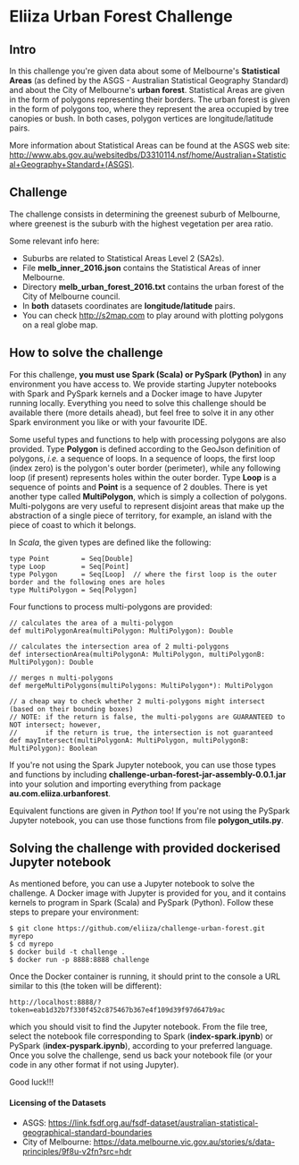 # Eliiza Urban Forest Challenge

## Intro

In this challenge you're given data about some of Melbourne's **Statistical Areas** (as defined by the ASGS - Australian 
Statistical Geography Standard) and about the City of Melbourne's **urban forest**.  Statistical Areas are given in the form 
of polygons representing their borders.  The urban forest is given in the form of polygons too, where they represent 
the area occupied by tree canopies or bush.  In both cases, polygon vertices are longitude/latitude pairs.

More information about Statistical Areas can be found at the ASGS web site:
http://www.abs.gov.au/websitedbs/D3310114.nsf/home/Australian+Statistical+Geography+Standard+(ASGS).

## Challenge

The challenge consists in determining the greenest suburb of Melbourne, where greenest is the suburb with the highest 
vegetation per area ratio.

Some relevant info here:
- Suburbs are related to Statistical Areas Level 2 (SA2s).
- File **melb_inner_2016.json** contains the Statistical Areas of inner Melbourne.
- Directory **melb_urban_forest_2016.txt** contains the urban forest of the City of Melbourne council.
- In **both** datasets coordinates are **longitude/latitude** pairs.
- You can check http://s2map.com to play around with plotting polygons on a real globe map.

## How to solve the challenge

For this challenge, **you must use Spark (Scala) or PySpark (Python)** in any environment you have access to.  We provide 
starting Jupyter notebooks with Spark and PySpark kernels and a Docker image to have Jupyter running locally.  Everything you 
need to solve this challenge should be available there (more details ahead), but feel free to solve it in any other Spark 
environment you like or with your favourite IDE.

Some useful types and functions to help with processing polygons are also provided.  Type **Polygon** is defined according to 
the GeoJson definition of polygons, *i.e.* a sequence of loops.  In a sequence of loops, the first loop (index zero) is the 
polygon's outer border (perimeter), while any following loop (if present) represents holes within the outer border.  Type 
**Loop** is a sequence of points and **Point** is a sequence of 2 doubles.  There is yet another type called **MultiPolygon**, 
which is simply a collection of polygons.  Multi-polygons are very useful to represent disjoint areas that make up the 
abstraction of a single piece of territory, for example, an island with the piece of coast to which it belongs.

In *Scala*, the given types are defined like the following:

    type Point        = Seq[Double]
    type Loop         = Seq[Point]
    type Polygon      = Seq[Loop]  // where the first loop is the outer border and the following ones are holes
    type MultiPolygon = Seq[Polygon]

Four functions to process multi-polygons are provided:

    // calculates the area of a multi-polygon
    def multiPolygonArea(multiPolygon: MultiPolygon): Double

    // calculates the intersection area of 2 multi-polygons
    def intersectionArea(multiPolygonA: MultiPolygon, multiPolygonB: MultiPolygon): Double

    // merges n multi-polygons
    def mergeMultiPolygons(multiPolygons: MultiPolygon*): MultiPolygon

    // a cheap way to check whether 2 multi-polygons might intersect (based on their bounding boxes)
    // NOTE: if the return is false, the multi-polygons are GUARANTEED to NOT intersect; however,
    //       if the return is true, the intersection is not guaranteed
    def mayIntersect(multiPolygonA: MultiPolygon, multiPolygonB: MultiPolygon): Boolean

If you're not using the Spark Jupyter notebook, you can use those types and functions by including
**challenge-urban-forest-jar-assembly-0.0.1.jar** into your solution and importing everything from package 
**au.com.eliiza.urbanforest**.

Equivalent functions are given in *Python* too!  If you're not using the PySpark Jupyter notebook, you can use those functions
from file **polygon_utils.py**.

## Solving the challenge with provided dockerised Jupyter notebook

As mentioned before, you can use a Jupyter notebook to solve the challenge.  A Docker image with Jupyter is provided for you, 
and it contains kernels to program in Spark (Scala) and PySpark (Python).  Follow these steps to prepare your environment:

    $ git clone https://github.com/eliiza/challenge-urban-forest.git myrepo
    $ cd myrepo
    $ docker build -t challenge .
    $ docker run -p 8888:8888 challenge
    
Once the Docker container is running, it should print to the console a URL similar to this (the token will be different):

    http://localhost:8888/?token=eab1d32b7f330f452c875467b367e4f109d39f97d647b9ac
    
which you should visit to find the Jupyter notebook.  From the file tree, select the notebook file corresponding to Spark 
(**index-spark.ipynb**) or PySpark (**index-pyspark.ipynb**), according to your preferred language.  Once you solve the 
challenge, send us back your notebook file (or your code in any other format if not using Jupyter).

Good luck!!!

#### Licensing of the Datasets

- ASGS: https://link.fsdf.org.au/fsdf-dataset/australian-statistical-geographical-standard-boundaries
- City of Melbourne: https://data.melbourne.vic.gov.au/stories/s/data-principles/9f8u-v2fn?src=hdr
